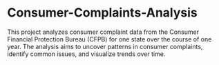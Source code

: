 # Consumer-Complaints-Analysis
This project analyzes consumer complaint data from the Consumer Financial Protection Bureau (CFPB) for one state over the course of one year. The analysis aims to uncover patterns in consumer complaints, identify common issues, and visualize trends over time.
